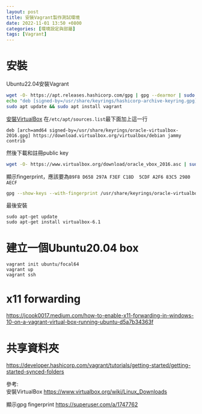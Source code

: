 ```yaml
---
layout: post
title: 安裝Vagrant製作測試環境
date: 2022-11-01 13:50 +0800
categories: [環境設定與部屬]
tags: [Vagrant]
---
```


# 安裝
Ubuntu22.04安裝Vagrant
```bash
wget -O- https://apt.releases.hashicorp.com/gpg | gpg --dearmor | sudo tee /usr/share/keyrings/hashicorp-archive-keyring.gpg
echo "deb [signed-by=/usr/share/keyrings/hashicorp-archive-keyring.gpg] https://apt.releases.hashicorp.com $(lsb_release -cs) main" | sudo tee /etc/apt/sources.list.d/hashicorp.list
sudo apt update && sudo apt install vagrant
```

[安裝VirtualBox](https://www.virtualbox.org/wiki/Linux_Downloads)
在`/etc/apt/sources.list`最下面加上這一行
```
deb [arch=amd64 signed-by=/usr/share/keyrings/oracle-virtualbox-2016.gpg] https://download.virtualbox.org/virtualbox/debian jammy contrib
```
然後下載和註冊public key
```bash
wget -O- https://www.virtualbox.org/download/oracle_vbox_2016.asc | sudo gpg --dearmor --yes --output /usr/share/keyrings/oracle-virtualbox-2016.gpg
```


顯示fingerprint，應該要為`B9F8 D658 297A F3EF C18D  5CDF A2F6 83C5 2980 AECF`
```bash
gpg --show-keys --with-fingerprint /usr/share/keyrings/oracle-virtualbox-2016.gpg
```

最後安裝
```
sudo apt-get update
sudo apt-get install virtualbox-6.1
```

# 建立一個Ubuntu20.04 box
```
vagrant init ubuntu/focal64
vagrant up
vagrant ssh
```
# x11 forwarding
https://jcook0017.medium.com/how-to-enable-x11-forwarding-in-windows-10-on-a-vagrant-virtual-box-running-ubuntu-d5a7b34363f

# 共享資料夾
https://developer.hashicorp.com/vagrant/tutorials/getting-started/getting-started-synced-folders

參考:  
安裝VirtualBox
https://www.virtualbox.org/wiki/Linux_Downloads

顯示gpg fingerprint 
https://superuser.com/a/1747762